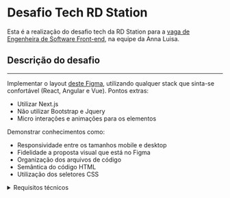 # Desafio Tech RD Station

Esta é a realização do desafio tech da RD Station para a [vaga de Engenheira de Software Front-end](https://boards.greenhouse.io/rdstation/jobs/6684614002), na equipe da Anna Luisa.

## Descrição do desafio
---

Implementar o layout [deste Figma](https://www.figma.com/file/heOszg42LP1K070IiLXiLV/Teste---Vaga?type=design&node-id=3-21&t=w3TJst8xPAs2ry9h-0), utilizando qualquer stack que sinta-se confortável (React, Angular e Vue). Pontos extras:
  - Utilizar Next.js
  - Não utilizar Bootstrap e Jquery
  - Micro interações e animações para os elementos

Demonstrar conhecimentos como:

- Responsividade entre os tamanhos mobile e desktop
- Fidelidade a proposta visual que está no Figma
- Organização dos arquivos de código
- Semântica do código HTML
- Utilização dos seletores CSS



<details>
  <summary>Requisitos técnicos</summary>
  
  
### Responsividade:
Sua página deve ser responsiva, ou seja, adaptar-se aos diversos tamanhos de tela. No Figma estão as representações das telas com largura de 360px (mobile) e 1440px (desktop).
Dica: Atente-se a largura máxima dos containers nestes tamanhos e comoeles se comportam em tamanhos maiores e menores.

### Formulário:
- Todos os campos são obrigatórios
- No campo de email o valor inserido deve ser válido
- O campo de telefone deve conter a máscara (99) 9999[9]-9999, com o dígito entre os colchetes sendo opcional, cobrindo assim números de telefones fixos e celulares nacionais com ou sem o primeiro dígito 9.
- O campo cargo será do tipo select, e conterá as seguintes opções:
  - "Sócio(a) / CEO / Proprietário(a)",
  - "Diretor(a) de Vendas",
  - "Diretor(a) de Marketing",
  - "Diretor(a) Outras Áreas",
  - "Gerente de Marketing",
  - "Gerente de Vendas",
  - "Coordenador(a)/Supervisor(a) de Marketing",
  - "Coordenador(a)/Supervisor(a) de Vendas",
  - "Analista/Assistente de Marketing",
  - "Analista/Assistente de Vendas",
  - "Vendedor(a) / Executivo(a) de Contas",
  - "Estudante",
  - "Outros Cargos"
- Os campos de senha e confirmação de senha devem conter:
  - Mínimo 6 caracteres
  - Máximo 10 caracteres
  - Uma letra maiúscula
  - Uma letra minúscula
  - Um número
  - Ser iguais
  - Ainda no campo de senha e confirmação de senha, deverá existir a opção de ver o que está sendo escrito clicando no ícone do “olho”. Por padrão, os valores nestes campos devem vir como ocultos.
- O campo de site de ser preenchido com um endereço de URL válido
- O formulário deve enviar os valores através do método POST para https://rdstation-signup-psel.herokuapp.com.
(Atenção: este endpoint sempre retornará o status code 200 para qualquer valor
enviado por POST)
- O formulário deve exibir um feedback "Obrigado!, entraremos em contato", dentro do elemento wrapper do form (remova os elementos internos como inputs e selects) para exibir a mensagem.

Link termos de uso: https://legal.rdstation.com/pt-BR/rdstation-services-agreement/
Link política de privacidade: https://legal.rdstation.com/pt/privacy-policy/

### Play do vídeo:
Ao clicar no play do vídeo, deve ser aberto um modal com o vídeo em autoplay: https://www.youtube.com/watch?v=lGCesaaLi4s

### Redes sociais:
Os links das redes sociais devem abrir em nova aba, e são eles:
- Twitter - https://twitter.com/rd_station
- Facebook - https://www.facebook.com/ResultadosDigitais/
- Linkedin - https://www.linkedin.com/company/resultadosdigitais
- Instagram - https://www.instagram.com/resdigitais/
- Youtube - https://www.youtube.com/channel/UC5lPKvmw6-DFya_qreisENQ

### Botões "Criar Conta Gratuita":
Os botões devem enviar para https://app.rdstation.com.br/signup em uma aba nova.
</details>